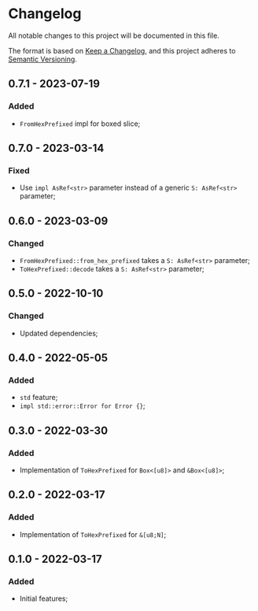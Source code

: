 # Changelog

All notable changes to this project will be documented in this file.

The format is based on [Keep a Changelog](https://keepachangelog.com/en/1.0.0/),
and this project adheres to [Semantic Versioning](https://semver.org/spec/v2.0.0.html).

<!-- ## Unreleased - YYYY-MM-DD

### Added

### Changed

### Deprecated

### Removed

### Fixed

### Security -->

## 0.7.1 - 2023-07-19

### Added

- `FromHexPrefixed` impl for boxed slice;

## 0.7.0 - 2023-03-14

### Fixed

- Use `impl AsRef<str>` parameter instead of a generic `S: AsRef<str>` parameter;

## 0.6.0 - 2023-03-09

### Changed

- `FromHexPrefixed::from_hex_prefixed` takes a `S: AsRef<str>` parameter;
- `ToHexPrefixed::decode` takes a `S: AsRef<str>` parameter;

## 0.5.0 - 2022-10-10

### Changed

- Updated dependencies;

## 0.4.0 - 2022-05-05

### Added

- `std` feature;
- `impl std::error::Error for Error {}`;

## 0.3.0 - 2022-03-30

### Added

- Implementation of `ToHexPrefixed` for `Box<[u8]>` and `&Box<[u8]>`;

## 0.2.0 - 2022-03-17

### Added

- Implementation of `ToHexPrefixed` for `&[u8;N]`;

## 0.1.0 - 2022-03-17

### Added

- Initial features;
